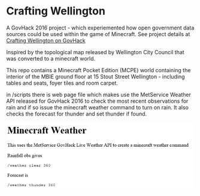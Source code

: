 Crafting Wellington
===================

A GovHack 2016 project - which experiemented how open government data sources could be used within the game of Minecraft. See project details at [Crafting Wellington on GovHack](https://2016.hackerspace.govhack.org/content/crafting-wellington)

Inspired by the topological map released by Wellington City Council that was converted to a minecraft world.

This repo contains a Minecraft Pocket Edition (MCPE) world containing the interior of the MBIE ground floor at 15 Stout Street Wellington - including tables and seats, foyer tiles and room carpet.

in /scripts there is web page file which makes use the MetService Weather API released for GovHack 2016 to check the most recent observations for rain and if so issue the minecraft weather command to turn on rain.  It also checks the forecast for thunder and set thunder if found.

![Weather demo](https://github.com/JoMangee/lilblip-games/blob/master/minecraftWorlds/CraftWellyMBIE/scripts/minecraftWeather-demo.jpg "Minecraft Weather")